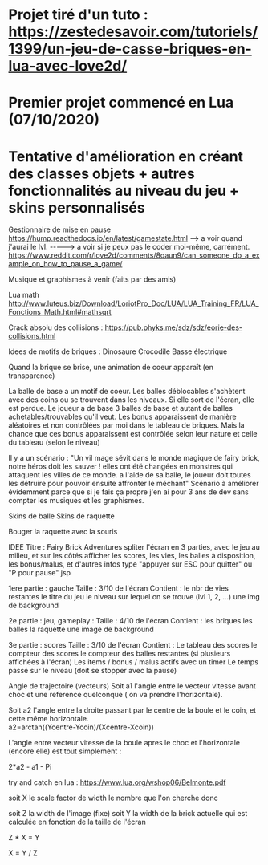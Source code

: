 # Projet tiré d'un tuto : https://zestedesavoir.com/tutoriels/1399/un-jeu-de-casse-briques-en-lua-avec-love2d/

# Premier projet commencé en Lua (07/10/2020)

# Tentative d'amélioration en créant des classes objets + autres fonctionnalités au niveau du jeu + skins personnalisés

Gestionnaire de mise en pause
https://hump.readthedocs.io/en/latest/gamestate.html
--> a voir quand j'aurai le lvl.
-----> a voir si je peux pas le coder moi-même, carrément.
https://www.reddit.com/r/love2d/comments/8oaun9/can_someone_do_a_example_on_how_to_pause_a_game/

Musique et graphismes à venir (faits par des amis)

Lua math
http://www.luteus.biz/Download/LoriotPro_Doc/LUA/LUA_Training_FR/LUA_Fonctions_Math.html#mathsqrt

Crack absolu des collisions :
https://pub.phyks.me/sdz/sdz/eorie-des-collisions.html

Idees de motifs de briques :
Dinosaure
Crocodile
Basse électrique

Quand la brique se brise, une animation de coeur apparaît (en transparence)

La balle de base a un motif de coeur.
Les balles déblocables s'achètent avec des coins ou se trouvent dans les niveaux. Si elle sort de l'écran, elle est perdue.
Le joueur a de base 3 balles de base et autant de balles achetables/trouvables qu'il veut.
Les bonus apparaissent de manière aléatoires et non contrôlées par moi dans le tableau de briques. Mais la chance
que ces bonus apparaissent est contrôlée selon leur nature et celle du tableau (selon le niveau)

Il y a un scénario :
"Un vil mage sévit dans le monde magique de fairy brick, notre héros doit les sauver !
elles ont été changées en monstres qui attaquent les villes de ce monde. a l'aide de sa balle,
le joueur doit toutes les détruire pour pouvoir ensuite affronter le méchant"
Scénario à améliorer évidemment parce que si je fais ça propre j'en ai pour 3 ans de dev sans compter les musiques et les graphismes.

Skins de balle
Skins de raquette

Bouger la raquette avec la souris

IDEE
Titre : Fairy Brick Adventures
spliter l'écran en 3 parties, avec le jeu au milieu, et sur les côtés afficher les scores, les vies, les balles à disposition, les bonus/malus, et d'autres infos type
"appuyer sur ESC pour quitter" ou "P pour pause" jsp

1ere partie : gauche
Taille : 3/10 de l'écran
Contient : 
le nbr de vies restantes
le titre du jeu
le niveau sur lequel on se trouve (lvl 1, 2, ...)
une img de background

2e partie : jeu, gameplay : 
Taille : 4/10 de l'écran
Contient :
les briques
les balles
la raquette
une image de background

3e partie : scores
Taille : 3/10 de l'écran
Contient :
Le tableau des scores
le compteur des scores
le compteur des balles restantes (si plusieurs affichées à l'écran)
Les items / bonus / malus actifs avec un timer
Le temps passé sur le niveau (doit se stopper avec la pause)

Angle de trajectoire (vecteurs)
Soit a1 l'angle entre le vecteur vitesse avant choc et une reference quelconque ( on va prendre l'horizontale).
 
Soit a2 l'angle entre la droite passant par le centre de la boule et le coin, et cette même horizontale.  
a2=arctan((Ycentre-Ycoin)/(Xcentre-Xcoin))
 
L'angle entre vecteur vitesse de la boule apres le choc et l'horizontale (encore elle) est tout simplement :
 
2*a2 - a1 - Pi

try and catch en lua :
https://www.lua.org/wshop06/Belmonte.pdf

soit X le scale factor de width
le nombre que l'on cherche donc

soit Z la width de l'image (fixe)
soit Y la width de la brick actuelle qui est calculée
en fonction de la taille de l'écran

Z * X = Y

X = Y / Z